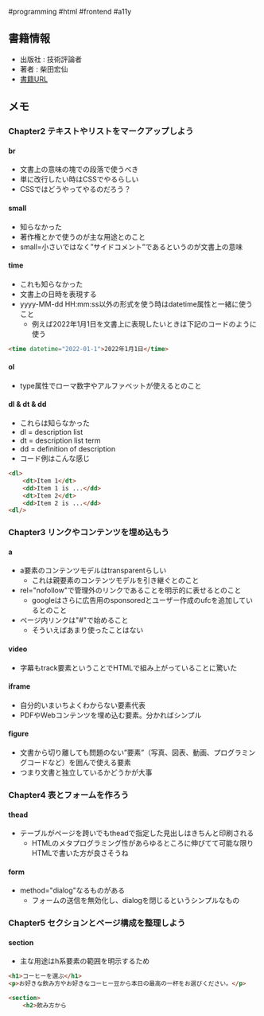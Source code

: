 #programming  #html #frontend #a11y

## 書籍情報

- 出版社 : 技術評論者
- 著者 :  柴田宏仙
- [書籍URL](https://gihyo.jp/book/2022/978-4-297-13132-6)

## メモ

### Chapter2 テキストやリストをマークアップしよう

####  br
 
- 文書上の意味の塊での段落で使うべき
- 単に改行したい時はCSSでやるらしい
- CSSではどうやってやるのだろう？

#### small

- 知らなかった
- 著作権とかで使うのが主な用途とのこと
- small=小さいではなく”サイドコメント”であるというのが文書上の意味

#### time

- これも知らなかった
- 文書上の日時を表現する
- yyyy-MM-dd HH:mm:ss以外の形式を使う時はdatetime属性と一緒に使うこと
	- 例えば2022年1月1日を文書上に表現したいときは下記のコードのように使う

```html
<time datetime="2022-01-1">2022年1月1日</time>
```

#### ol

- type属性でローマ数字やアルファベットが使えるとのこと

#### dl & dt & dd

- これらは知らなかった
- dl = description list
- dt = description list term
- dd = definition of description
- コード例はこんな感じ

```html
<dl>
	<dt>Item 1</dt>
	<dd>Item 1 is ...</dd>
	<dt>Item 2</dt>
	<dd>Item 2 is ...</dd>
<dl/>
```

### Chapter3 リンクやコンテンツを埋め込もう

#### a

- a要素のコンテンツモデルはtransparentらしい
	- これは親要素のコンテンツモデルを引き継ぐとのこと
- rel="nofollow"で管理外のリンクであることを明示的に表せるとのこと
	- googleはさらに広告用のsponsoredとユーザー作成のufcを追加しているとのこと
- ページ内リンクは"#"で始めること
	- そういえばあまり使ったことはない

#### video

- 字幕もtrack要素ということでHTMLで組み上がっていることに驚いた

#### iframe

- 自分的いまいちよくわからない要素代表
- PDFやWebコンテンツを埋め込む要素。分かればシンプル

#### figure

- 文書から切り離しても問題のない”要素”（写真、図表、動画、プログラミングコードなど）を囲んで使える要素
- つまり文書と独立しているかどうかが大事

### Chapter4 表とフォームを作ろう

#### thead

- テーブルがページを跨いでもtheadで指定した見出しはきちんと印刷される
	- HTMLのメタプログラミング性があらゆるところに伸びてて可能な限りHTMLで書いた方が良さそうね

#### form

- method="dialog"なるものがある
	- フォームの送信を無効化し、dialogを閉じるというシンプルなもの

### Chapter5 セクションとページ構成を整理しよう

#### section

- 主な用途はh系要素の範囲を明示するため

```html
<h1>コーヒーを選ぶ</h1>
<p>お好きな飲み方やお好きなコーヒー豆から本日の最高の一杯をお選びください。</p>

<section>
	<h2>飲み方から
```